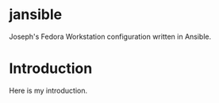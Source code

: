 # jansible
Joseph's Fedora Workstation configuration written in Ansible.

# Introduction

Here is my introduction.
